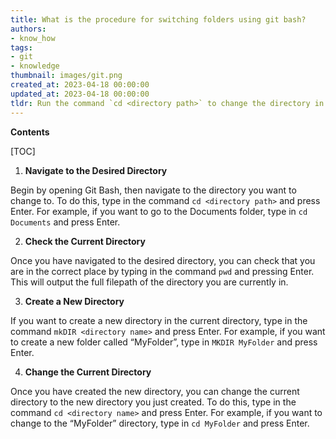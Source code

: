 ```yaml
---
title: What is the procedure for switching folders using git bash?
authors:
- know_how
tags:
- git
- knowledge
thumbnail: images/git.png
created_at: 2023-04-18 00:00:00
updated_at: 2023-04-18 00:00:00
tldr: Run the command `cd <directory path>` to change the directory in Git Bash.
---
```


**Contents**

[TOC]

1. **Navigate to the Desired Directory**

Begin by opening Git Bash, then navigate to the directory you want to change to. To do this, type in the command `cd <directory path>` and press Enter. For example, if you want to go to the Documents folder, type in `cd Documents` and press Enter.

2. **Check the Current Directory**

Once you have navigated to the desired directory, you can check that you are in the correct place by typing in the command `pwd` and pressing Enter. This will output the full filepath of the directory you are currently in.

3. **Create a New Directory**

If you want to create a new directory in the current directory, type in the command `mkDIR <directory name>` and press Enter. For example, if you want to create a new folder called “MyFolder”, type in `MKDIR MyFolder` and press Enter.

4. **Change the Current Directory**

Once you have created the new directory, you can change the current directory to the new directory you just created. To do this, type in the command `cd <directory name>` and press Enter. For example, if you want to change to the “MyFolder” directory, type in `cd MyFolder` and press Enter.
